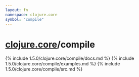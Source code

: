 ```yaml
---
layout: fn
namespace: clojure.core
symbol: "compile"
---
```


# [clojure.core](../)/compile

{% include 1.5.0/clojure.core/compile/docs.md %}
{% include 1.5.0/clojure.core/compile/examples.md %}
{% include 1.5.0/clojure.core/compile/src.md %}

